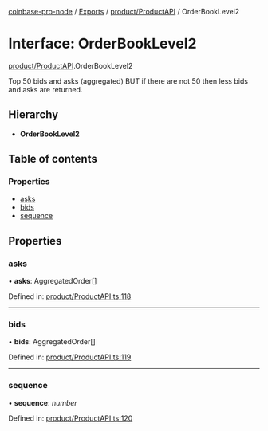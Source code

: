 [coinbase-pro-node](../../README.md) / [Exports](../../modules.md) / [product/ProductAPI](../../modules/product_productapi.md) / OrderBookLevel2

# Interface: OrderBookLevel2

[product/ProductAPI](../../modules/product_productapi.md).OrderBookLevel2

Top 50 bids and asks (aggregated) BUT if there are not 50 then less bids and asks are returned.

## Hierarchy

- **OrderBookLevel2**

## Table of contents

### Properties

- [asks](productapi.orderbooklevel2.md#asks)
- [bids](productapi.orderbooklevel2.md#bids)
- [sequence](productapi.orderbooklevel2.md#sequence)

## Properties

### asks

• **asks**: AggregatedOrder[]

Defined in: [product/ProductAPI.ts:118](https://github.com/bennycode/coinbase-pro-node/blob/aa07e6d/src/product/ProductAPI.ts#L118)

---

### bids

• **bids**: AggregatedOrder[]

Defined in: [product/ProductAPI.ts:119](https://github.com/bennycode/coinbase-pro-node/blob/aa07e6d/src/product/ProductAPI.ts#L119)

---

### sequence

• **sequence**: _number_

Defined in: [product/ProductAPI.ts:120](https://github.com/bennycode/coinbase-pro-node/blob/aa07e6d/src/product/ProductAPI.ts#L120)
